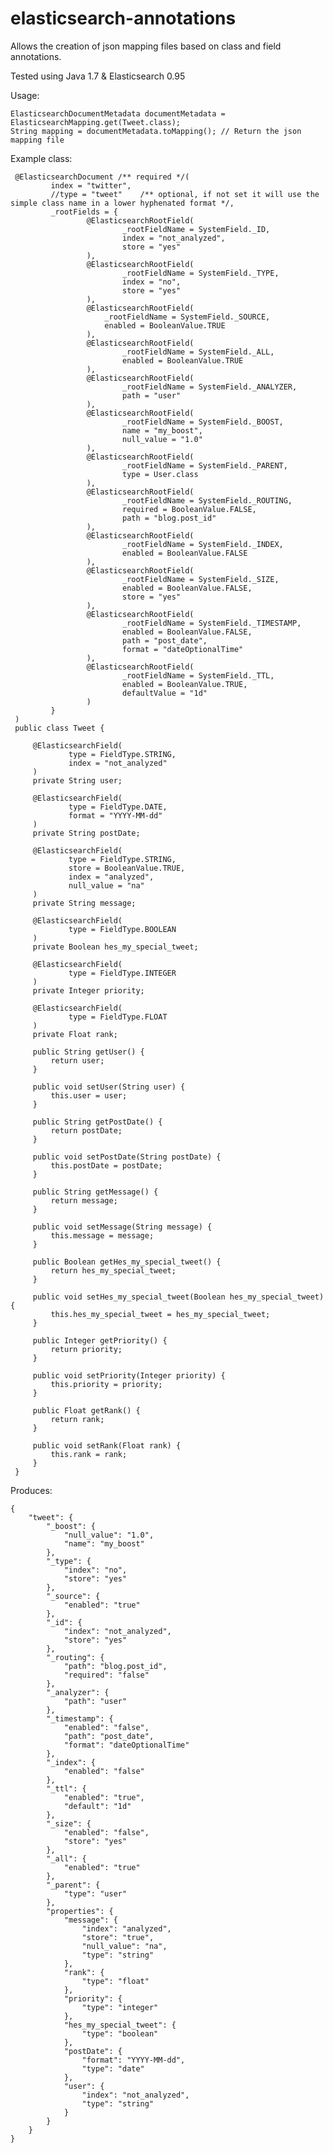 elasticsearch-annotations
=========================

Allows the creation of json mapping files based on class and field annotations.

Tested using Java 1.7 & Elasticsearch 0.95

Usage:

    ElasticsearchDocumentMetadata documentMetadata = ElasticsearchMapping.get(Tweet.class);
    String mapping = documentMetadata.toMapping(); // Return the json mapping file

 Example class:

     @ElasticsearchDocument /** required */(
             index = "twitter",
             //type = "tweet"    /** optional, if not set it will use the simple class name in a lower hyphenated format */,
             _rootFields = {
                     @ElasticsearchRootField(
                             _rootFieldName = SystemField._ID,
                             index = "not_analyzed",
                             store = "yes"
                     ),
                     @ElasticsearchRootField(
                             _rootFieldName = SystemField._TYPE,
                             index = "no",
                             store = "yes"
                     ),
                     @ElasticsearchRootField(
                         _rootFieldName = SystemField._SOURCE,
                         enabled = BooleanValue.TRUE
                     ),
                     @ElasticsearchRootField(
                             _rootFieldName = SystemField._ALL,
                             enabled = BooleanValue.TRUE
                     ),
                     @ElasticsearchRootField(
                             _rootFieldName = SystemField._ANALYZER,
                             path = "user"
                     ),
                     @ElasticsearchRootField(
                             _rootFieldName = SystemField._BOOST,
                             name = "my_boost",
                             null_value = "1.0"
                     ),
                     @ElasticsearchRootField(
                             _rootFieldName = SystemField._PARENT,
                             type = User.class
                     ),
                     @ElasticsearchRootField(
                             _rootFieldName = SystemField._ROUTING,
                             required = BooleanValue.FALSE,
                             path = "blog.post_id"
                     ),
                     @ElasticsearchRootField(
                             _rootFieldName = SystemField._INDEX,
                             enabled = BooleanValue.FALSE
                     ),
                     @ElasticsearchRootField(
                             _rootFieldName = SystemField._SIZE,
                             enabled = BooleanValue.FALSE,
                             store = "yes"
                     ),
                     @ElasticsearchRootField(
                             _rootFieldName = SystemField._TIMESTAMP,
                             enabled = BooleanValue.FALSE,
                             path = "post_date",
                             format = "dateOptionalTime"
                     ),
                     @ElasticsearchRootField(
                             _rootFieldName = SystemField._TTL,
                             enabled = BooleanValue.TRUE,
                             defaultValue = "1d"
                     )
             }
     )
     public class Tweet {

         @ElasticsearchField(
                 type = FieldType.STRING,
                 index = "not_analyzed"
         )
         private String user;

         @ElasticsearchField(
                 type = FieldType.DATE,
                 format = "YYYY-MM-dd"
         )
         private String postDate;

         @ElasticsearchField(
                 type = FieldType.STRING,
                 store = BooleanValue.TRUE,
                 index = "analyzed",
                 null_value = "na"
         )
         private String message;

         @ElasticsearchField(
                 type = FieldType.BOOLEAN
         )
         private Boolean hes_my_special_tweet;

         @ElasticsearchField(
                 type = FieldType.INTEGER
         )
         private Integer priority;

         @ElasticsearchField(
                 type = FieldType.FLOAT
         )
         private Float rank;

         public String getUser() {
             return user;
         }

         public void setUser(String user) {
             this.user = user;
         }

         public String getPostDate() {
             return postDate;
         }

         public void setPostDate(String postDate) {
             this.postDate = postDate;
         }

         public String getMessage() {
             return message;
         }

         public void setMessage(String message) {
             this.message = message;
         }

         public Boolean getHes_my_special_tweet() {
             return hes_my_special_tweet;
         }

         public void setHes_my_special_tweet(Boolean hes_my_special_tweet) {
             this.hes_my_special_tweet = hes_my_special_tweet;
         }

         public Integer getPriority() {
             return priority;
         }

         public void setPriority(Integer priority) {
             this.priority = priority;
         }

         public Float getRank() {
             return rank;
         }

         public void setRank(Float rank) {
             this.rank = rank;
         }
     }

 Produces:

    {
        "tweet": {
            "_boost": {
                "null_value": "1.0",
                "name": "my_boost"
            },
            "_type": {
                "index": "no",
                "store": "yes"
            },
            "_source": {
                "enabled": "true"
            },
            "_id": {
                "index": "not_analyzed",
                "store": "yes"
            },
            "_routing": {
                "path": "blog.post_id",
                "required": "false"
            },
            "_analyzer": {
                "path": "user"
            },
            "_timestamp": {
                "enabled": "false",
                "path": "post_date",
                "format": "dateOptionalTime"
            },
            "_index": {
                "enabled": "false"
            },
            "_ttl": {
                "enabled": "true",
                "default": "1d"
            },
            "_size": {
                "enabled": "false",
                "store": "yes"
            },
            "_all": {
                "enabled": "true"
            },
            "_parent": {
                "type": "user"
            },
            "properties": {
                "message": {
                    "index": "analyzed",
                    "store": "true",
                    "null_value": "na",
                    "type": "string"
                },
                "rank": {
                    "type": "float"
                },
                "priority": {
                    "type": "integer"
                },
                "hes_my_special_tweet": {
                    "type": "boolean"
                },
                "postDate": {
                    "format": "YYYY-MM-dd",
                    "type": "date"
                },
                "user": {
                    "index": "not_analyzed",
                    "type": "string"
                }
            }
        }
    }
